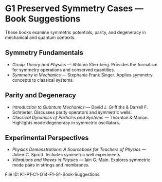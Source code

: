 # G1 Preserved Symmetry Cases — Book Suggestions

These books examine symmetric potentials, parity, and degeneracy in mechanical and quantum contexts.

## Symmetry Fundamentals
- *Group Theory and Physics* — Shlomo Sternberg. Provides the formalism for symmetry operations and conserved quantities.
- *Symmetry in Mechanics* — Stephanie Frank Singer. Applies symmetry concepts to classical systems.

## Parity and Degeneracy
- *Introduction to Quantum Mechanics* — David J. Griffiths & Darrell F. Schroeter. Discusses parity operators and symmetric wells.
- *Classical Dynamics of Particles and Systems* — Thornton & Marion. Highlights mode degeneracy in symmetric oscillators.

## Experimental Perspectives
- *Physics Demonstrations: A Sourcebook for Teachers of Physics* — Julien C. Sprott. Includes symmetric well experiments.
- *Vibrations and Waves in Physics* — Iain G. Main. Explores symmetric mode pairs in strings and membranes.

File ID: K1-P1-C1-O14-F1-G1-Book-Suggestions
